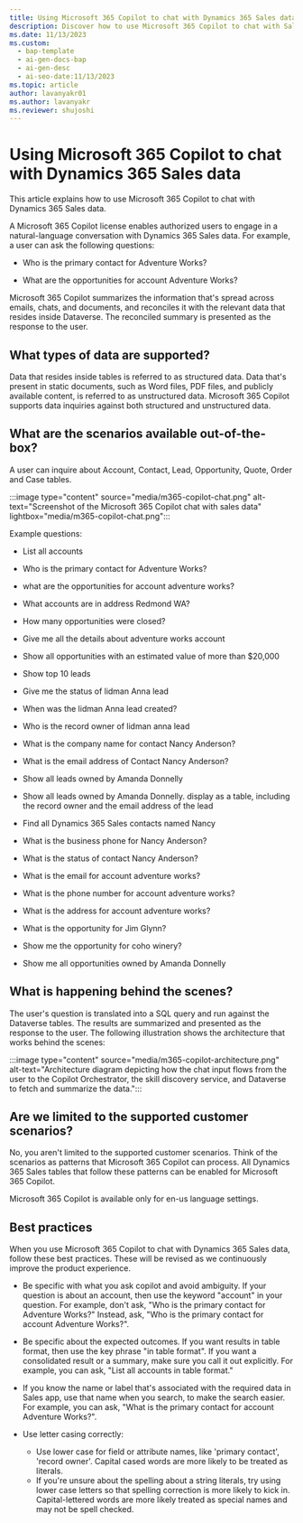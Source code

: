 ```yaml
---
title: Using Microsoft 365 Copilot to chat with Dynamics 365 Sales data
description: Discover how to use Microsoft 365 Copilot to chat with Sales data and ask questions in natural language."
ms.date: 11/13/2023
ms.custom:
  - bap-template
  - ai-gen-docs-bap
  - ai-gen-desc
  - ai-seo-date:11/13/2023
ms.topic: article
author: lavanyakr01
ms.author: lavanyakr
ms.reviewer: shujoshi
---
```


# Using Microsoft 365 Copilot to chat with Dynamics 365 Sales data

This article explains how to use Microsoft 365 Copilot to chat with Dynamics 365 Sales data.

A Microsoft 365 Copilot license enables authorized users to engage in a natural-language conversation with Dynamics 365 Sales data. For example, a user can ask the following questions:

- Who is the primary contact for Adventure Works?

- What are the opportunities for account Adventure Works?

Microsoft 365 Copilot summarizes the information that's spread across emails, chats, and documents, and reconciles it with the relevant data that resides inside Dataverse. The reconciled summary is presented as the response to the user.

## What types of data are supported?

Data that resides inside tables is referred to as structured data. Data that's present in static documents, such as Word files, PDF files, and publicly available content, is referred to as unstructured data. Microsoft 365 Copilot supports data inquiries against both structured and unstructured data. 

## What are the scenarios available out-of-the-box?

A user can inquire about Account, Contact, Lead, Opportunity, Quote, Order and Case tables. 

:::image type="content" source="media/m365-copilot-chat.png" alt-text="Screenshot of the Microsoft 365 Copilot chat with sales data" lightbox="media/m365-copilot-chat.png":::

Example questions: 

- List all accounts

- Who is the primary contact for Adventure Works? 
- what are the opportunities for account adventure works?
- What accounts are in address Redmond WA?
- How many opportunities were closed? 
- Give me all the details about adventure works account
- Show all opportunities with an estimated value of more than $20,000
- Show top 10 leads 
- Give me the status of lidman Anna lead
- When was the lidman Anna lead created?
- Who is the record owner of lidman anna lead
- What is the company name for contact Nancy Anderson?
- What is the email address of Contact Nancy Anderson?
- Show all leads owned by Amanda Donnelly
- Show all leads owned by Amanda Donnelly. display as a table, including the record owner and the email address of the lead
- Find all Dynamics 365 Sales contacts named Nancy
- What is the business phone for Nancy Anderson?
- What is the status of contact Nancy Anderson?
- What is the email for account adventure works?
- What is the phone number for account adventure works?
- What is the address for account adventure works?
- What is the opportunity for Jim Glynn?
- Show me the opportunity for coho winery?
- Show me all opportunities owned by Amanda Donnelly

## What is happening behind the scenes?

The user's question is translated into a SQL query and run against the Dataverse tables. The results are summarized and presented as the response to the user. The following illustration shows the architecture that works behind the scenes:

:::image type="content" source="media/m365-copilot-architecture.png" alt-text="Architecture diagram depicting how the chat input flows from the user to the Copilot Orchestrator, the skill discovery service, and Dataverse to fetch and summarize the data.":::

## Are we limited to the supported customer scenarios?

No, you aren't limited to the supported customer scenarios. Think of the scenarios as patterns that Microsoft 365 Copilot can process. All Dynamics 365 Sales tables that follow these patterns can be enabled for Microsoft 365 Copilot. 

Microsoft 365 Copilot is available only for en-us language settings. 

## Best practices

When you use Microsoft 365 Copilot to chat with Dynamics 365 Sales data, follow these best practices. These will be revised as we continuously improve the product experience. 

- Be specific with what you ask copilot and avoid ambiguity. If your question is about an account, then use the keyword "account" in your question. For example, don't ask, "Who is the primary contact for Adventure Works?" Instead, ask, "Who is the primary contact for account Adventure Works?".

- Be specific about the expected outcomes. If you want results in table format, then use the key phrase "in table format". If you want a consolidated result or a summary, make sure you call it out explicitly. For example, you can ask, "List all accounts in table format."

- If you know the name or label that's associated with the required data in Sales app, use that name when you search, to make the search easier. For example, you can ask, "What is the primary contact for account Adventure Works?". 

- Use letter casing correctly:
    - Use lower case for field or attribute names, like 'primary contact', 'record owner'. Capital cased words are more likely to be treated as literals. 
    - If you're unsure about the spelling about a string literals, try using lower case letters so that spelling correction is more likely to kick in. Capital-lettered words are more likely treated as special names and may not be spell checked. 
